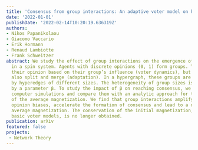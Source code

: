 ```yaml
---
title: 'Consensus from group interactions: An adaptive voter model on hypergraphs'
date: '2022-01-01'
publishDate: '2022-02-14T10:20:19.636319Z'
authors:
- Nikos Papanikolaou
- Giacomo Vaccario
- Erik Hormann
- Renaud Lambiotte
- Frank Schweitzer
abstract: We study the effect of group interactions on the emergence of consensus
  in a spin system. Agents with discrete opinions (0, 1) form groups. They can change
  their opinion based on their group’s influence (voter dynamics), but groups can
  also split and merge (adaptation). In a hypergraph, these groups are represented
  by hyperedges of different sizes. The heterogeneity of group sizes is controlled
  by a parameter β. To study the impact of β on reaching consensus, we provide extensive
  computer simulations and compare them with an analytic approach for the dynamics
  of the average magnetization. We find that group interactions amplify small initial
  opinion biases, accelerate the formation of consensus and lead to a drift of the
  average magnetization. The conservation of the initial magnetization, known for
  basic voter models, is no longer obtained.
publication: arXiv
featured: false
projects: 
 - Network Theory
---
```

